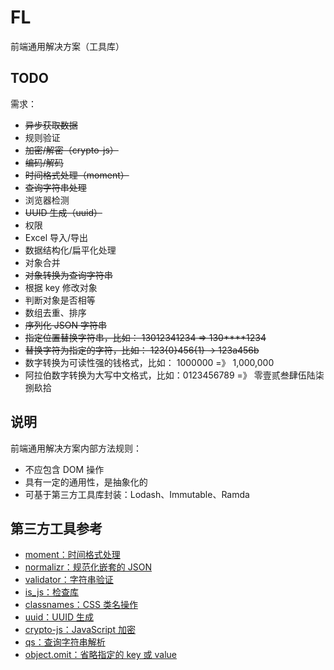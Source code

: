 # FL

前端通用解决方案（工具库）

## TODO

需求：

- ~~异步获取数据~~
- 规则验证
- ~~加密/解密（crypto-js）~~
- ~~编码/解码~~
- ~~时间格式处理（moment）~~
- ~~查询字符串处理~~
- 浏览器检测
- ~~UUID 生成（uuid）~~
- 权限
- Excel 导入/导出
- 数据结构化/扁平化处理
- 对象合并
- ~~对象转换为查询字符串~~
- 根据 key 修改对象
- 判断对象是否相等
- 数组去重、排序
- ~~序列化 JSON 字符串~~
- ~~指定位置替换字符串，比如： 13012341234 => 130****1234~~
- ~~替换字符为指定的字符，比如： 123{0}456{1} -> 123a456b~~
- 数字转换为可读性强的钱格式，比如： 1000000 =》 1,000,000
- 阿拉伯数字转换为大写中文格式，比如：0123456789 =》 零壹贰叁肆伍陆柒捌镹拾

## 说明

前端通用解决方案内部方法规则：

- 不应包含 DOM 操作
- 具有一定的通用性，是抽象化的
- 可基于第三方工具库封装：Lodash、Immutable、Ramda

## 第三方工具参考

- [moment：时间格式处理](http://momentjs.com/)
- [normalizr：规范化嵌套的 JSON](https://github.com/paularmstrong/normalizr)
- [validator：字符串验证](https://github.com/chriso/validator.js)
- [is_js：检查库](https://github.com/arasatasaygin/is.js)
- [classnames：CSS 类名操作](https://github.com/JedWatson/classnames)
- [uuid：UUID 生成](https://github.com/kelektiv/node-uuid)
- [crypto-js：JavaScript 加密](https://github.com/brix/crypto-js)
- [qs：查询字符串解析](https://github.com/ljharb/qs)
- [object.omit：省略指定的 key 或 value](https://github.com/jonschlinkert/object.omit)
